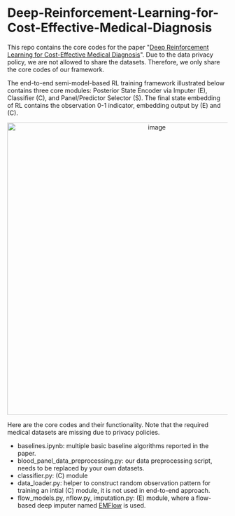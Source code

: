 # Deep-Reinforcement-Learning-for-Cost-Effective-Medical-Diagnosis
This repo contains the core codes for the paper "[Deep Reinforcement Learning for Cost-Effective Medical Diagnosis](https://openreview.net/forum?id=0WVNuEnqVu)". Due to the data privacy policy, we are not allowed to share the datasets. Therefore, we only share the core codes of our framework. 

The end-to-end semi-model-based RL training framework illustrated below contains three core modules: Posterior State Encoder via Imputer (E), Classifier (C), and Panel/Predictor Selector (S). The final state embedding of RL contains the observation 0-1 indicator, embedding output by (E) and (C).
<p align="center">
<img width="668" alt="image" src="https://user-images.githubusercontent.com/41489420/221870344-4b573367-0801-47f3-a644-f537f7d78271.png">
</p>

Here are the core codes and their functionality. Note that the required medical datasets are missing due to privacy policies.

- baselines.ipynb: multiple basic baseline algorithms reported in the paper.
- blood_panel_data_preprocessing.py: our data preprocessing script, needs to be replaced by your own datasets.
- classifier.py: (C) module
- data_loader.py: helper to construct random observation pattern for training an intial (C) module, it is not used in end-to-end approach. 
- flow_models.py, nflow.py, imputation.py: (E) module, where a flow-based deep imputer named [EMFlow](https://github.com/guipenaufv/EMFlow) is used.
